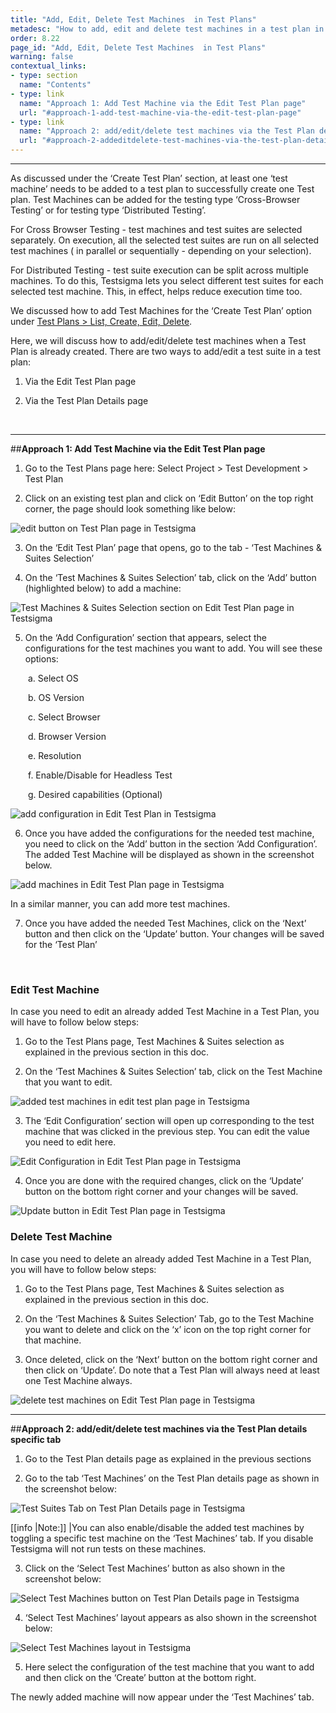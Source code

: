 ```yaml
---
title: "Add, Edit, Delete Test Machines  in Test Plans"
metadesc: "How to add, edit and delete test machines in a test plan in Testsigma."
order: 8.22
page_id: "Add, Edit, Delete Test Machines  in Test Plans"
warning: false
contextual_links:
- type: section
  name: "Contents" 
- type: link
  name: "Approach 1: Add Test Machine via the Edit Test Plan page"
  url: "#approach-1-add-test-machine-via-the-edit-test-plan-page"
- type: link
  name: "Approach 2: add/edit/delete test machines via the Test Plan details specific tab"
  url: "#approach-2-addeditdelete-test-machines-via-the-test-plan-details-specific-tab"
---
```


---

As discussed under the ‘Create Test Plan’ section, at least one ‘test machine’ needs to be added to a test plan to successfully create one Test plan. Test Machines can be added for the testing type ‘Cross-Browser Testing’ or for testing type ‘Distributed Testing’.

For Cross Browser Testing - test machines and test suites are selected separately. On execution, all the selected test suites are run on all selected test machines ( in parallel or sequentially - depending on your selection). 


For Distributed Testing - test suite execution can be split across multiple machines. To do this, Testsigma lets you select different test suites for each selected test machine. This, in effect, helps reduce execution time too.

  
We discussed how to add Test Machines for the ‘Create Test Plan’ option under [Test Plans > List, Create, Edit, Delete](https://testsigma.com/docs/test-management/test-plans/overview/).

Here, we will discuss how to add/edit/delete test machines when a Test Plan is already created. There are two ways to add/edit a test suite in a test plan:

1. Via the Edit Test Plan page
   
2. Via the Test Plan Details page

&emsp;

---
##**Approach 1: Add Test Machine via the Edit Test Plan page**
1. Go to the Test Plans page here: Select Project > Test Development > Test Plan 
   
2. Click on an existing test plan and click on ‘Edit Button’ on the top right corner, the page should look something like below:

![edit button on Test Plan page in Testsigma](https://docs.testsigma.com/images/manage-test-machines/edit-button-test-plan-page-testsigma.png)

3. On the ‘Edit Test Plan’ page that opens, go to the tab - ‘Test Machines & Suites Selection’

4. On the ‘Test Machines & Suites Selection’ tab, click on the ‘Add’ button (highlighted below) to add a machine:

![Test Machines & Suites Selection section on Edit Test Plan page in Testsigma](https://docs.testsigma.com/images/manage-test-machines/test-machines-and-suites-selection-edit-test-plan-page-testsigma.png)

5. On the ‘Add Configuration’ section that appears, select the configurations for the test machines you want to add. You will see these options:
   
&emsp;&emsp;a. Select OS

&emsp;&emsp;b. OS Version

&emsp;&emsp;c. Select Browser

&emsp;&emsp;d. Browser Version

&emsp;&emsp;e. Resolution

&emsp;&emsp;f. Enable/Disable for Headless Test

&emsp;&emsp;g. Desired capabilities (Optional)

![add configuration in Edit Test Plan in Testsigma](https://docs.testsigma.com/images/manage-test-machines/edit-test-plan-add-configuration-testsigma.png)

6. Once you have added the configurations for the needed test machine, you need to click on the ‘Add’ button in the section ‘Add Configuration’. The added Test Machine will be displayed as shown in the screenshot below.

![add machines in Edit Test Plan page in Testsigma](https://docs.testsigma.com/images/manage-test-machines/add-machines-edit-test-plan-page-testsigma.png)

In a similar manner, you can add more test machines.

7. Once you have added the needed Test Machines, click on the ‘Next’ button and then click on the ‘Update’ button. Your changes will be saved for the ‘Test Plan’

&emsp;
### Edit Test Machine
In case you need to edit an already added Test Machine in a Test Plan, you will have to follow below steps:

1. Go to the Test Plans page, Test Machines & Suites selection as explained in the previous section in this doc.
   
2. On the ‘Test Machines & Suites Selection’ tab, click on the Test Machine that you want to edit.

![added test machines in edit test plan page in Testsigma](https://docs.testsigma.com/images/manage-test-machines/added-test-machines-edit-test-plan-testsigma.png)

3. The ‘Edit Configuration’ section will open up corresponding to the test machine that was clicked in the previous step. You can edit the value you need to edit here. 

![Edit Configuration in Edit Test Plan page in Testsigma](https://docs.testsigma.com/images/manage-test-machines/edit-configuration-edit-test-plan-testsigma.png)

4. Once you are done with the required changes, click on the ‘Update’ button on the bottom right corner and your changes will be saved.

![Update button in Edit Test Plan page in Testsigma](https://docs.testsigma.com/images/manage-test-machines/update-button-edit-test-plan-testsigma.png)

### Delete Test Machine
In case you need to delete an already added Test Machine in a Test Plan, you will have to follow below steps:

1. Go to the Test Plans page, Test Machines & Suites selection as explained in the previous section in this doc.
   
2. On the ‘Test Machines & Suites Selection’ Tab, go to the Test Machine you want to delete and click on the ‘x’ icon on the top right corner for that machine. 
   
3. Once deleted, click on the ‘Next’ button on the bottom right corner and then click on ‘Update’. Do note that a Test Plan will always need at least one Test Machine always. 

![delete test machines on Edit Test Plan page in Testsigma](https://docs.testsigma.com/images/manage-test-machines/delete-test-machines-edit-test-plan-testsigma.png)

---
##**Approach 2: add/edit/delete test machines via the Test Plan details specific tab**
1. Go to the Test Plan details page as explained in the previous sections
   
2. Go to the tab ‘Test Machines’ on the Test Plan details page as shown in the screenshot below:

![Test Suites Tab on Test Plan Details page in Testsigma](https://docs.testsigma.com/images/manage-test-machines/test-suites-tab-test-plan-details-page-testsigma.png)

[[info |Note:]]
|You can also enable/disable the added test machines by toggling a specific test machine on the ‘Test Machines’ tab. If you disable Testsigma will not run tests on these machines. 

3. Click on the ‘Select Test Machines’ button as also shown in the screenshot below:

![Select Test Machines button on Test Plan Details page in Testsigma](https://docs.testsigma.com/images/manage-test-machines/select-test-machines-button-test-plan-details-page-testsigma.png)

4. ‘Select Test Machines’ layout appears as also shown in the screenshot below:

![Select Test Machines layout in Testsigma](https://docs.testsigma.com/images/manage-test-machines/select-test-machines-layout-testsigma.png)

5. Here select the configuration of the test machine that you want to add and then click on the ‘Create’ button at the bottom right.

The newly added machine will now appear under the ‘Test Machines’ tab. 






